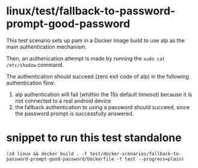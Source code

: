 # linux/test/fallback-to-password-prompt-good-password

This test scenario sets up pam in a Docker Image build to use alp as the main authentication
mechanism.

Then, an authenication attempt is made by running the `sudo cat /etc/shadow` command.

The authentication should succeed (zero exit code of alp) in the following authentication flow:
1. alp authentication will fail (whithin the 15s default timeout) because it is not connected to a real android device
2. the fallback authentication to using a password should succeed, since the password prompt is successfully answered.

# snippet to run this test standalone
```
(cd linux && docker build . -f test/docker-scenarios/fallback-to-password-prompt-good-password/Dockerfile -t test --progress=plain)
```
